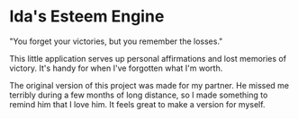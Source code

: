 Ida's Esteem Engine
===================

"You forget your victories, but you remember the losses."

This little application serves up personal affirmations and lost memories of victory. It's handy for when I've forgotten what I'm worth.

The original version of this project was made for my partner. He missed me terribly during a few months of long distance, so I made something to remind him that I love him. It feels great to make a version for myself. 